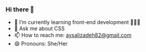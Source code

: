 ### Hi there 👋

- 🌱 I’m currently learning front-end development 👩🏻‍💻
- 💬 Ask me about CSS
- 📫 How to reach me: aysalizadeh82@gmail.com
- 😄 Pronouns: She/Her


<!--
**AysaAlizadeh/AysaAlizadeh** is a ✨ _special_ ✨ repository because its `README.md` (this file) appears on your GitHub profile.

Here are some ideas to get you started:

- 🔭 I’m currently working on ...
- 🌱 I’m currently learning ...
- 👯 I’m looking to collaborate on ...
- 🤔 I’m looking for help with ...
- 💬 Ask me about ...
- 📫 How to reach me: ...
- 😄 Pronouns: ...
- ⚡ Fun fact: ...
-->
